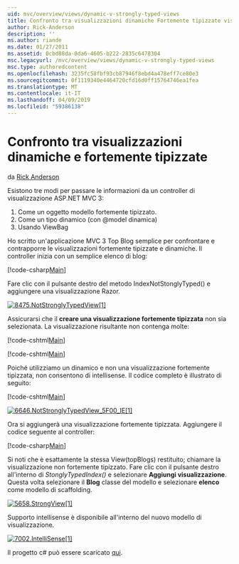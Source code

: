 ```yaml
---
uid: mvc/overview/views/dynamic-v-strongly-typed-views
title: Confronto tra visualizzazioni dinamiche Fortemente tipizzate viste | Microsoft Docs
author: Rick-Anderson
description: ''
ms.author: riande
ms.date: 01/27/2011
ms.assetid: 0cbd88da-0da6-4605-b222-2835c6478304
msc.legacyurl: /mvc/overview/views/dynamic-v-strongly-typed-views
msc.type: authoredcontent
ms.openlocfilehash: 3235fc58fbf93cb87946f8ebd4a478eff7ce80e3
ms.sourcegitcommit: 0f1119340e4464720cfd16d0ff15764746ea1fea
ms.translationtype: MT
ms.contentlocale: it-IT
ms.lasthandoff: 04/09/2019
ms.locfileid: "59386138"
---
```

# <a name="dynamic-v-strongly-typed-views"></a>Confronto tra visualizzazioni dinamiche e fortemente tipizzate

da [Rick Anderson]((https://twitter.com/RickAndMSFT))

Esistono tre modi per passare le informazioni da un controller di visualizzazione ASP.NET MVC 3:

1. Come un oggetto modello fortemente tipizzato.
2. Come un tipo dinamico (con @model dinamica)
3. Usando ViewBag

Ho scritto un'applicazione MVC 3 Top Blog semplice per confrontare e contrapporre le visualizzazioni fortemente tipizzate e dinamiche. Il controller inizia con un semplice elenco di blog:

[!code-csharp[Main](dynamic-v-strongly-typed-views/samples/sample1.cs)]

Fare clic con il pulsante destro del metodo IndexNotStonglyTyped() e aggiungere una visualizzazione Razor.

[![8475.NotStronglyTypedView[1]](dynamic-v-strongly-typed-views/_static/image2.png)](dynamic-v-strongly-typed-views/_static/image1.png)

Assicurarsi che il **creare una visualizzazione fortemente tipizzata** non sia selezionata. La visualizzazione risultante non contenga molte:

[!code-cshtml[Main](dynamic-v-strongly-typed-views/samples/sample2.cshtml)]

[!code-cshtml[Main](dynamic-v-strongly-typed-views/samples/sample3.cshtml)]

Poiché utilizziamo un dinamico e non una visualizzazione fortemente tipizzata, non consentono di intellisense. Il codice completo è illustrato di seguito:

[!code-cshtml[Main](dynamic-v-strongly-typed-views/samples/sample4.cshtml)]

[![6646.NotStronglyTypedView_5F00_IE[1]](dynamic-v-strongly-typed-views/_static/image4.png)](dynamic-v-strongly-typed-views/_static/image3.png)

Ora si aggiungerà una visualizzazione fortemente tipizzata. Aggiungere il codice seguente al controller:

[!code-csharp[Main](dynamic-v-strongly-typed-views/samples/sample5.cs)]


Si noti che è esattamente la stessa View(topBlogs) restituito; chiamare la visualizzazione non fortemente tipizzato. Fare clic con il pulsante destro all'interno di *StonglyTypedIndex()* e selezionare **Aggiungi visualizzazione**. Questa volta selezionare il **Blog** classe del modello e selezionare **elenco** come modello di scaffolding.

[![5658.StrongView[1]](dynamic-v-strongly-typed-views/_static/image6.png)](dynamic-v-strongly-typed-views/_static/image5.png)

Supporto intellisense è disponibile all'interno del nuovo modello di visualizzazione.

[![7002.IntelliSense[1]](dynamic-v-strongly-typed-views/_static/image8.png)](dynamic-v-strongly-typed-views/_static/image7.png)

Il progetto c# può essere scaricato [qui](https://blogs.msdn.com/cfs-file.ashx/__key/CommunityServer-Blogs-Components-WeblogFiles/00-00-01-11-73-SSMS/1817.Mvc3ViewDemo.zip).
